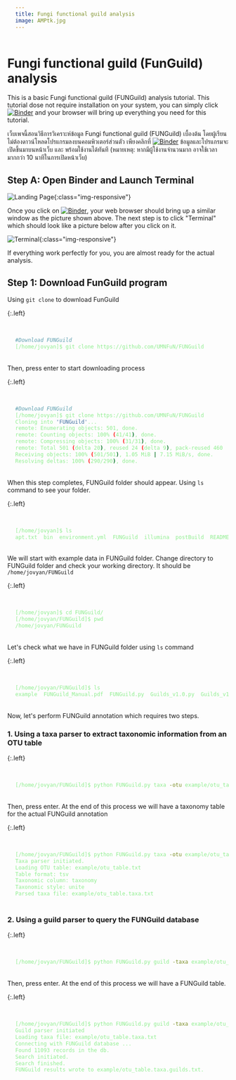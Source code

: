 ```yaml
---
title: Fungi functional guild analysis
image: AMPtk.jpg
---
```


# Fungi functional guild (FunGuild) analysis

This is a basic Fungi functional guild (FUNGuild) analysis tutorial. This tutorial dose not require installation on your system, you can simply click [![Binder](https://mybinder.org/badge_logo.svg)](https://mybinder.org/v2/gh/NatPombubpa/Binder_Amptk_v1.4.2/main?urlpath=lab) and your browser will bring up everything you need for this tutorial. 


เว็บเพจนี้สอนวิธีการวิเคราะห์ข้อมูล Fungi functional guild (FUNGuild) เบื้องต้น โดยผู้เรียนไม่ต้องดาวน์โหลดโปรแกรมลงบนคอมพิวเตอร์ส่วนตัว เพียงคลิกที่ [![Binder](https://mybinder.org/badge_logo.svg)](https://mybinder.org/v2/gh/NatPombubpa/Binder_Amptk_v1.4.2/main?urlpath=lab) ข้อมูลและโปรแกรมจะเปิดขึ้นมาบนหน้าเว็บ และ พร้อมใช้งานได้ทันที (หมายเหตุ: หากมีผู้ใช้งานจำนวนมาก อาจใช้เวลามากกว่า 10 นาทีในการเปิดหน้าเว็บ)

<style>
pre {
  font-family: Consolas,"courier new";
  width: 1188px;
  color: lightgreen;
  float: left;
  background-color: #0a0101;
  padding: 18px;
  font-size: 100%;
}
</style>

## Step A: Open Binder and Launch Terminal

![Landing Page](https://user-images.githubusercontent.com/54328862/133711607-79fb884e-1804-4cb3-b4cc-be0a7ecf7a5c.png){:class="img-responsive"}

Once you click on [![Binder](https://mybinder.org/badge_logo.svg)](https://mybinder.org/v2/gh/NatPombubpa/Binder_Amptk_v1.4.2/main?urlpath=lab), your web browser should bring up a similar window as the picture shown above. The next step is to click "Terminal" which should look like a picture below after you click on it.

![Terminal](https://user-images.githubusercontent.com/54328862/133711667-3be45824-8f87-4163-978a-db4cfd667023.png){:class="img-responsive"}

If everything work perfectly for you, you are almost ready for the actual analysis. 

## Step 1: Download FunGuild program

Using ```git clone``` to download FunGuild

{:.left}
```bash

#Download FUNGuild 
[/home/jovyan]$ git clone https://github.com/UMNFuN/FUNGuild

```

Then, press enter to start downloading process

{:.left}
```bash

#Download FUNGuild 
[/home/jovyan]$ git clone https://github.com/UMNFuN/FUNGuild
Cloning into 'FUNGuild'...
remote: Enumerating objects: 501, done.
remote: Counting objects: 100% (41/41), done.
remote: Compressing objects: 100% (31/31), done.
remote: Total 501 (delta 20), reused 24 (delta 9), pack-reused 460
Receiving objects: 100% (501/501), 1.05 MiB | 7.15 MiB/s, done.
Resolving deltas: 100% (290/290), done.

```

When this step completes, FUNGuild folder should appear. Using ```ls``` command to see your folder.

{:.left}
```bash

[/home/jovyan]$ ls
apt.txt  bin  environment.yml  FUNGuild  illumina  postBuild  README.md

```

We will start with example data in FUNGuild folder. Change directory to FUNGuild folder and check your working directory. It should be ```/home/jovyan/FUNGuild```

{:.left}
```bash

[/home/jovyan]$ cd FUNGuild/
[/home/jovyan/FUNGuild]$ pwd
/home/jovyan/FUNGuild

```

Let's check what we have in FUNGuild folder using ```ls``` command

{:.left}
```bash

[/home/jovyan/FUNGuild]$ ls
example  FUNGuild_Manual.pdf  FUNGuild.py  Guilds_v1.0.py  Guilds_v1.1.py  README.md

```

Now, let's perform FUNGuild annotation which requires two steps.

### 1. Using a taxa parser to extract taxonomic information from an OTU table

{:.left}
```bash

[/home/jovyan/FUNGuild]$ python FUNGuild.py taxa -otu example/otu_table.txt -format tsv -column taxonomy -classifier unite

```

Then, press enter. At the end of this process we will have a taxonomy table for the actual FUNGuild annotation

{:.left}
```bash

[/home/jovyan/FUNGuild]$ python FUNGuild.py taxa -otu example/otu_table.txt -format tsv -column taxonomy -classifier unite
Taxa parser initiated.
Loading OTU table: example/otu_table.txt
Table format: tsv
Taxonomic column: taxonomy
Taxonomic style: unite
Parsed taxa file: example/otu_table.taxa.txt

```

### 2. Using a guild parser to query the FUNGuild database

{:.left}
```bash

[/home/jovyan/FUNGuild]$ python FUNGuild.py guild -taxa example/otu_table.taxa.txt

```

Then, press enter. At the end of this process we will have a FUNGuild table.

{:.left}
```bash

[/home/jovyan/FUNGuild]$ python FUNGuild.py guild -taxa example/otu_table.taxa.txt 
Guild parser initiated
Loading taxa file: example/otu_table.taxa.txt
Connecting with FUNGuild database ...
Found 11093 records in the db.
Search initiated.
Search finished.
FUNGuild results wrote to example/otu_table.taxa.guilds.txt.

```

